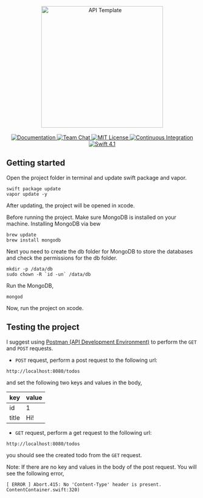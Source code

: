 <p align="center">
    <img src="https://user-images.githubusercontent.com/1342803/36623515-7293b4ec-18d3-11e8-85ab-4e2f8fb38fbd.png" width="320" alt="API Template">
    <br>
    <br>
    <a href="http://docs.vapor.codes/3.0/">
        <img src="http://img.shields.io/badge/read_the-docs-2196f3.svg" alt="Documentation">
    </a>
    <a href="https://discord.gg/vapor">
        <img src="https://img.shields.io/discord/431917998102675485.svg" alt="Team Chat">
    </a>
    <a href="LICENSE">
        <img src="http://img.shields.io/badge/license-MIT-brightgreen.svg" alt="MIT License">
    </a>
    <a href="https://circleci.com/gh/vapor/api-template">
        <img src="https://circleci.com/gh/vapor/api-template.svg?style=shield" alt="Continuous Integration">
    </a>
    <a href="https://swift.org">
        <img src="http://img.shields.io/badge/swift-4.1-brightgreen.svg" alt="Swift 4.1">
    </a>
</center>

## Getting started

Open the project folder in terminal and update swift package and vapor.

```
swift package update
vapor update -y
```

After updating, the project will be opened in xcode.

Before running the project. Make sure MongoDB is installed on your machine.
Installing MongoDB via bew
```
brew update
brew install mongodb
```
Next you need to create the db folder for MongoDB to store the databases and check the permissions for the db folder.
```
mkdir -p /data/db
sudo chown -R `id -un` /data/db
```

Run the MongoDB,
```
mongod
```

Now, run the project on xcode.

## Testing the project

I suggest using [Postman (API Development Environment)](https://www.getpostman.com/) to perform the `GET` and `POST` requests.

- `POST` request,
perform a post request to the following url: 
```
http://localhost:8080/todos
```
and set the following two keys and values in the body,

| key   | value |
| ----- | ----- |
|  id   | 1     |
| title | Hi! |

- `GET` request,
perform a get request to the following url:
```
http://localhost:8080/todos
```
you should see the created todo from the `GET` request.

Note: If there are no key and values in the body of the post request. You will see the following error,
```
[ ERROR ] Abort.415: No 'Content-Type' header is present. ContentContainer.swift:320)
```